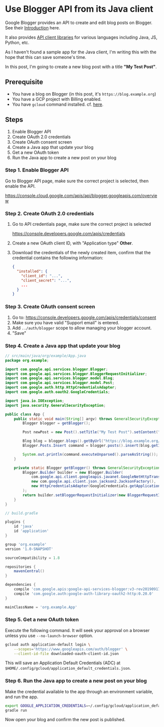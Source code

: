 
# Use Blogger API from its Java client

Google Blogger provides an API to create and edit blog posts on Blogger. See their [Introduction][1] here.

It also provides [API client libraries][2] for various languages including Java, JS, Python, etc.

As I haven't found a sample app for the Java client, I'm writing this with the hope that this can save someone's time.

In this post, I'm going to create a new blog post with a title **"My Test Post"**.

## Prerequisite

* You have a blog on Blogger (in this post, it's `https://blog.example.org`)
* You have a GCP project with Billing enabled.
* You have `gcloud` command installed. cf. [here][3].

## Steps

1. Enable Blogger API
1. Create OAuth 2.0 credentials
1. Create OAuth consent screen
1. Create a Java app that update your blog
1. Get a new OAuth token
1. Run the Java app to create a new post on your blog

### Step 1. Enable Blogger API

Go to Blogger API page, make sure the correct project is selected, then enable the API.

https://console.cloud.google.com/apis/api/blogger.googleapis.com/overview

### Step 2. Create OAuth 2.0 credentials

1. Go to API credentials page, make sure the correct project is selected

    https://console.developers.google.com/apis/credentials

1. Create a new OAuth client ID, with "Application type" **Other**.
1. Download the credentials of the newly created item, confirm that the credential
   contains the following information:

    ```json
    {
      "installed": {
        "client_id": "...",
        "client_secret": "...",
        ...
      }
    }
    ```

### Step 3. Create OAuth consent screen

1. Go to: https://console.developers.google.com/apis/credentials/consent
1. Make sure you have valid "Support email" is entered.
1. Add `../auth/blogger` scope to allow managing your blogger account.
1. "Save"

### Step 4. Create a Java app that update your blog

```java
// src/main/java/org/example/App.java
package org.example;

import com.google.api.services.blogger.Blogger;
import com.google.api.services.blogger.BloggerRequestInitializer;
import com.google.api.services.blogger.model.Blog;
import com.google.api.services.blogger.model.Post;
import com.google.auth.http.HttpCredentialsAdapter;
import com.google.auth.oauth2.GoogleCredentials;

import java.io.IOException;
import java.security.GeneralSecurityException;

public class App {
    public static void main(String[] argv) throws GeneralSecurityException, IOException {
        Blogger blogger = getBlogger();

        Post newPost = new Post().setTitle("My Test Post").setContent("With <b>exciting</b> content...");

        Blog blog = blogger.blogs().getByUrl("https://blog.example.org/").execute();
        Blogger.Posts.Insert command = blogger.posts().insert(blog.getId(), newPost);

        System.out.println(command.executeUnparsed().parseAsString());
    }

    private static Blogger getBlogger() throws GeneralSecurityException, IOException {
        Blogger.Builder builder = new Blogger.Builder(
            com.google.api.client.googleapis.javanet.GoogleNetHttpTransport.newTrustedTransport(),
            new com.google.api.client.json.jackson2.JacksonFactory(),
            new HttpCredentialsAdapter(GoogleCredentials.getApplicationDefault())
        );
        return builder.setBloggerRequestInitializer(new BloggerRequestInitializer()).build();
    }
}
```

```gradle
// build.gradle

plugins {
    id 'java'
    id 'application'
}

group 'org.example'
version '1.0-SNAPSHOT'

sourceCompatibility = 1.8

repositories {
    mavenCentral()
}

dependencies {
    compile 'com.google.apis:google-api-services-blogger:v3-rev20190917-1.30.9'
    compile 'com.google.auth:google-auth-library-oauth2-http:0.20.0'
}

mainClassName = 'org.example.App'
```

### Step 5. Get a new OAuth token

Execute the following command. It will seek your approval on a browser
unless you use `--no-launch-browser` option.

```sh
gcloud auth application-default login \
    --scopes='https://www.googleapis.com/auth/blogger' \
    --client-id-file downloaded-oauth-client-id.json
```

This will save an Application Default Credentials (ADC) at `$HOME/.config/gcloud/application_default_credentials.json`.

### Step 6. Run the Java app to create a new post on your blog

Make the credential available to the app through an environment variable, and run the app.

```sh
export GOOGLE_APPLICATION_CREDENTIALS=~/.config/gcloud/application_default_credentials.json
gradle run
```

Now open your blog and confirm the new post is published.


[1]: https://developers.google.com/blogger
[2]: https://developers.google.com/blogger/docs/3.0/libraries#libraries
[3]: https://cloud.google.com/sdk/install

<!-- POST_ID: b7308ec2-e845-4641-9d64-7e16daf42e97 -->
